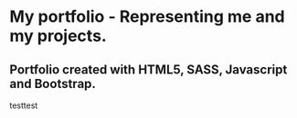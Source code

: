 # My portfolio - Representing me and my projects.

## Portfolio created with HTML5, SASS, Javascript and Bootstrap.

testtest
